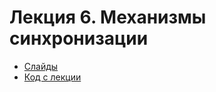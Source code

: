 # Лекция 6. Механизмы синхронизации

* [Слайды](https://p.go.dbeliakov.ru/lectures/06/lecture_06.slide)
* [Код с лекции](code/)
